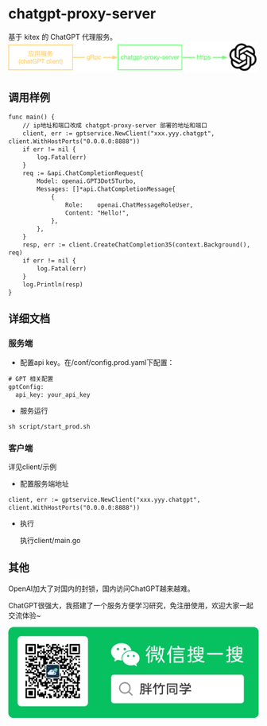 # chatgpt-proxy-server
基于 kitex 的 ChatGPT 代理服务。
![chatgpt-proxy-server.png.png](./docs/images/chatgpt-proxy-server.png)

## 调用样例

```
func main() {
    // ip地址和端口改成 chatgpt-proxy-server 部署的地址和端口
	client, err := gptservice.NewClient("xxx.yyy.chatgpt", client.WithHostPorts("0.0.0.0:8888"))
	if err != nil {
		log.Fatal(err)
	}
	req := &api.ChatCompletionRequest{
	    Model: openai.GPT3Dot5Turbo,
		Messages: []*api.ChatCompletionMessage{
			{
				Role:    openai.ChatMessageRoleUser,
				Content: "Hello!",
			},
		},
	}
	resp, err := client.CreateChatCompletion35(context.Background(), req)
	if err != nil {
		log.Fatal(err)
	}
	log.Println(resp)
}
```

## 详细文档

### 服务端
* 配置api key。在/conf/config.prod.yaml下配置：

```
# GPT 相关配置
gptConfig:
  api_key: your_api_key
```

* 服务运行 
```
sh script/start_prod.sh
```

### 客户端

详见client/示例

* 配置服务端地址

```
client, err := gptservice.NewClient("xxx.yyy.chatgpt", client.WithHostPorts("0.0.0.0:8888"))
```

* 执行

    执行client/main.go


## 其他

OpenAI加大了对国内的封锁，国内访问ChatGPT越来越难。

ChatGPT很强大，我搭建了一个服务方便学习研究，免注册使用，欢迎大家一起交流体验~

![欢迎交流](./docs/images/扫码_搜索联合传播样式-标准色版.jpg)
